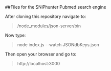 ##Files for the SNiPhunter Pubmed search engine

After cloning this repository navigate to:

>/node_modules/json-server/bin 

Now type:

>node index.js --watch JSONdbKeys.json

Then open your browser and go to:

>http://localhost:3000